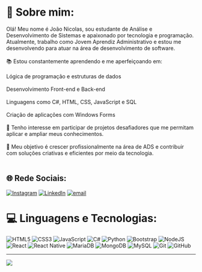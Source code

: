 # 💫 Sobre mim:
Olá! Meu nome é João Nicolas, sou estudante de Análise e Desenvolvimento de Sistemas e apaixonado por tecnologia e programação. Atualmente, trabalho como Jovem Aprendiz Administrativo e estou me desenvolvendo para atuar na área de desenvolvimento de software.<br><br>📚 Estou constantemente aprendendo e me aperfeiçoando em:<br><br>Lógica de programação e estruturas de dados<br><br>Desenvolvimento Front-end e Back-end<br><br>Linguagens como C#, HTML, CSS, JavaScript e SQL<br><br>Criação de aplicações com Windows Forms<br><br>💼 Tenho interesse em participar de projetos desafiadores que me permitam aplicar e ampliar meus conhecimentos.<br><br>🚀 Meu objetivo é crescer profissionalmente na área de ADS e contribuir com soluções criativas e eficientes por meio da tecnologia.<br><br>


## 🌐 Rede Sociais:
[![Instagram](https://img.shields.io/badge/Instagram-%23E4405F.svg?logo=Instagram&logoColor=white)](https://instagram.com/joaonicols_) [![LinkedIn](https://img.shields.io/badge/LinkedIn-%230077B5.svg?logo=linkedin&logoColor=white)](https://linkedin.com/in/https://www.linkedin.com/in/jo%C3%A3o-nicolas-dos-santos-arruda-3b97b5311/) [![email](https://img.shields.io/badge/Email-D14836?logo=gmail&logoColor=white)](mailto:joaonsarruda@gmail.com) 

# 💻 Linguagens e Tecnologias:
![HTML5](https://img.shields.io/badge/html5-%23E34F26.svg?style=for-the-badge&logo=html5&logoColor=white) ![CSS3](https://img.shields.io/badge/css3-%231572B6.svg?style=for-the-badge&logo=css3&logoColor=white) ![JavaScript](https://img.shields.io/badge/javascript-%23323330.svg?style=for-the-badge&logo=javascript&logoColor=%23F7DF1E) ![C#](https://img.shields.io/badge/c%23-%23239120.svg?style=for-the-badge&logo=csharp&logoColor=white) ![Python](https://img.shields.io/badge/python-3670A0?style=for-the-badge&logo=python&logoColor=ffdd54) ![Bootstrap](https://img.shields.io/badge/bootstrap-%238511FA.svg?style=for-the-badge&logo=bootstrap&logoColor=white) ![NodeJS](https://img.shields.io/badge/node.js-6DA55F?style=for-the-badge&logo=node.js&logoColor=white) ![React](https://img.shields.io/badge/react-%2320232a.svg?style=for-the-badge&logo=react&logoColor=%2361DAFB) ![React Native](https://img.shields.io/badge/react_native-%2320232a.svg?style=for-the-badge&logo=react&logoColor=%2361DAFB) ![MariaDB](https://img.shields.io/badge/MariaDB-003545?style=for-the-badge&logo=mariadb&logoColor=white) ![MongoDB](https://img.shields.io/badge/MongoDB-%234ea94b.svg?style=for-the-badge&logo=mongodb&logoColor=white) ![MySQL](https://img.shields.io/badge/mysql-4479A1.svg?style=for-the-badge&logo=mysql&logoColor=white) ![Git](https://img.shields.io/badge/git-%23F05033.svg?style=for-the-badge&logo=git&logoColor=white) ![GitHub](https://img.shields.io/badge/github-%23121011.svg?style=for-the-badge&logo=github&logoColor=white)

---
[![](https://visitcount.itsvg.in/api?id=joaonicols&icon=0&color=0)](https://visitcount.itsvg.in)

<!-- Proudly created with GPRM ( https://gprm.itsvg.in ) -->
